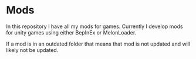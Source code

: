 # Mods

In this repository I have all my mods for games.
Currently I develop mods for unity games using either BepInEx or MelonLoader.

If a mod is in an outdated folder that means that mod is not updated and will likely not be updated.
